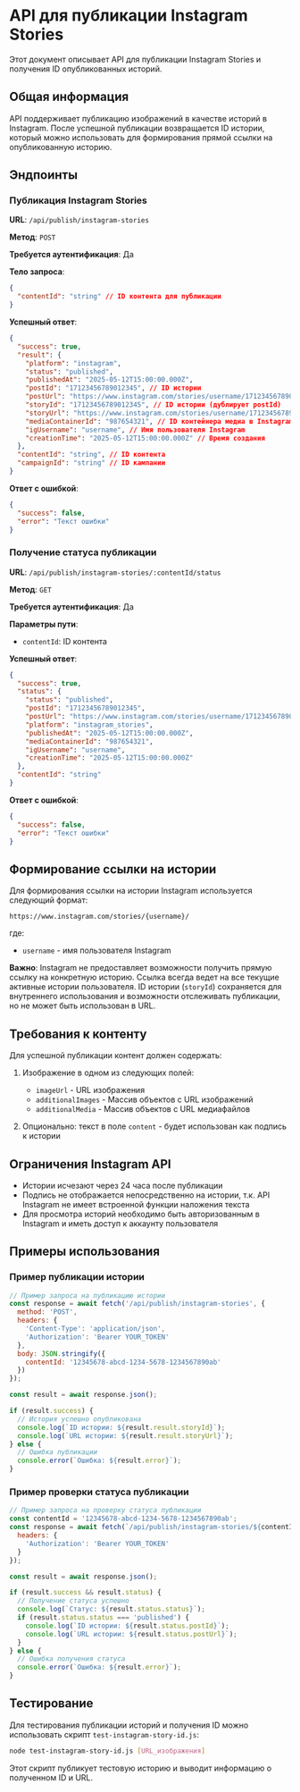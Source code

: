 # API для публикации Instagram Stories

Этот документ описывает API для публикации Instagram Stories и получения ID опубликованных историй.

## Общая информация

API поддерживает публикацию изображений в качестве историй в Instagram. После успешной публикации возвращается ID истории, который можно использовать для формирования прямой ссылки на опубликованную историю.

## Эндпоинты

### Публикация Instagram Stories

**URL**: `/api/publish/instagram-stories`

**Метод**: `POST`

**Требуется аутентификация**: Да

**Тело запроса**:
```json
{
  "contentId": "string" // ID контента для публикации
}
```

**Успешный ответ**:
```json
{
  "success": true,
  "result": {
    "platform": "instagram",
    "status": "published",
    "publishedAt": "2025-05-12T15:00:00.000Z",
    "postId": "17123456789012345", // ID истории
    "postUrl": "https://www.instagram.com/stories/username/17123456789012345/", // URL истории
    "storyId": "17123456789012345", // ID истории (дублирует postId)
    "storyUrl": "https://www.instagram.com/stories/username/17123456789012345/", // URL истории
    "mediaContainerId": "987654321", // ID контейнера медиа в Instagram API
    "igUsername": "username", // Имя пользователя Instagram
    "creationTime": "2025-05-12T15:00:00.000Z" // Время создания
  },
  "contentId": "string", // ID контента
  "campaignId": "string" // ID кампании
}
```

**Ответ с ошибкой**:
```json
{
  "success": false,
  "error": "Текст ошибки"
}
```

### Получение статуса публикации

**URL**: `/api/publish/instagram-stories/:contentId/status`

**Метод**: `GET`

**Требуется аутентификация**: Да

**Параметры пути**:
- `contentId`: ID контента

**Успешный ответ**:
```json
{
  "success": true,
  "status": {
    "status": "published",
    "postId": "17123456789012345",
    "postUrl": "https://www.instagram.com/stories/username/17123456789012345/",
    "platform": "instagram_stories",
    "publishedAt": "2025-05-12T15:00:00.000Z",
    "mediaContainerId": "987654321",
    "igUsername": "username",
    "creationTime": "2025-05-12T15:00:00.000Z"
  },
  "contentId": "string"
}
```

**Ответ с ошибкой**:
```json
{
  "success": false,
  "error": "Текст ошибки"
}
```

## Формирование ссылки на истории

Для формирования ссылки на истории Instagram используется следующий формат:

```
https://www.instagram.com/stories/{username}/
```

где:
- `username` - имя пользователя Instagram

**Важно**: Instagram не предоставляет возможности получить прямую ссылку на конкретную историю. Ссылка всегда ведет на все текущие активные истории пользователя. ID истории (`storyId`) сохраняется для внутреннего использования и возможности отслеживать публикации, но не может быть использован в URL.

## Требования к контенту

Для успешной публикации контент должен содержать:

1. Изображение в одном из следующих полей:
   - `imageUrl` - URL изображения
   - `additionalImages` - Массив объектов с URL изображений
   - `additionalMedia` - Массив объектов с URL медиафайлов

2. Опционально: текст в поле `content` - будет использован как подпись к истории

## Ограничения Instagram API

- Истории исчезают через 24 часа после публикации
- Подпись не отображается непосредственно на истории, т.к. API Instagram не имеет встроенной функции наложения текста
- Для просмотра историй необходимо быть авторизованным в Instagram и иметь доступ к аккаунту пользователя

## Примеры использования

### Пример публикации истории

```javascript
// Пример запроса на публикацию истории
const response = await fetch('/api/publish/instagram-stories', {
  method: 'POST',
  headers: {
    'Content-Type': 'application/json',
    'Authorization': 'Bearer YOUR_TOKEN'
  },
  body: JSON.stringify({
    contentId: '12345678-abcd-1234-5678-1234567890ab'
  })
});

const result = await response.json();

if (result.success) {
  // История успешно опубликована
  console.log(`ID истории: ${result.result.storyId}`);
  console.log(`URL истории: ${result.result.storyUrl}`);
} else {
  // Ошибка публикации
  console.error(`Ошибка: ${result.error}`);
}
```

### Пример проверки статуса публикации

```javascript
// Пример запроса на проверку статуса публикации
const contentId = '12345678-abcd-1234-5678-1234567890ab';
const response = await fetch(`/api/publish/instagram-stories/${contentId}/status`, {
  headers: {
    'Authorization': 'Bearer YOUR_TOKEN'
  }
});

const result = await response.json();

if (result.success && result.status) {
  // Получение статуса успешно
  console.log(`Статус: ${result.status.status}`);
  if (result.status.status === 'published') {
    console.log(`ID истории: ${result.status.postId}`);
    console.log(`URL истории: ${result.status.postUrl}`);
  }
} else {
  // Ошибка получения статуса
  console.error(`Ошибка: ${result.error}`);
}
```

## Тестирование

Для тестирования публикации историй и получения ID можно использовать скрипт `test-instagram-story-id.js`:

```bash
node test-instagram-story-id.js [URL_изображения]
```

Этот скрипт публикует тестовую историю и выводит информацию о полученном ID и URL.